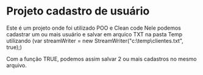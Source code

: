 # Projeto cadastro de usuário 

Este é um projeto onde foi utilizado POO e Clean code 
Nele podemos cadastrar um ou mais usuário e salvar em arquico TXT na pasta Temp utilizando (var streamWriter = new StreamWriter("c:\\temp\\clientes.txt", true);)

Com a função TRUE, podemos assim salvar 2 ou mais cadastros no mesmo arquivo. 



